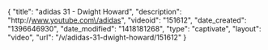 {
    "title": "adidas 31 - Dwight Howard",
    "description": "http:\/\/www.youtube.com\/adidas",
    "videoid": "151612",
    "date_created": "1396646930",
    "date_modified": "1418181268",
    "type": "captivate",
    "layout": "video",
    "url": "\/v\/adidas-31-dwight-howard\/151612"
}